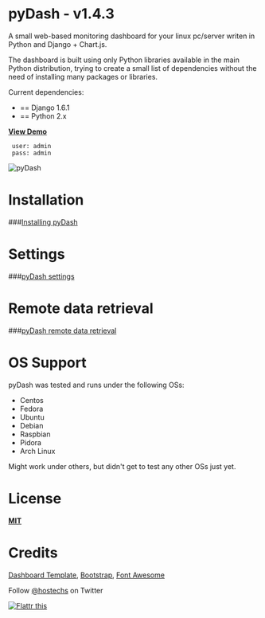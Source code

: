 pyDash - v1.4.3
======

A small web-based monitoring dashboard for your linux pc/server writen in Python and Django + Chart.js.

The dashboard is built using only Python libraries available in the main Python distribution, trying to create a small list of dependencies without the need of installing many packages or libraries.


Current dependencies:

  - == Django 1.6.1
  - == Python 2.x

__[View Demo](http://pydash.hostechs.com/)__

     user: admin
     pass: admin


![pyDash](https://www.yaktab.com/en/2btxew)


Installation
============

###[Installing pyDash](https://github.com/k3oni/pydash/wiki)


Settings
========

###[pyDash settings](https://github.com/k3oni/pydash/wiki/Settings)


Remote data retrieval
=====================

###[pyDash remote data retrieval](https://github.com/k3oni/pydash/wiki/Remote-data-retreival)


OS Support
==========

pyDash was tested and runs under the following OSs:
  - Centos
  - Fedora
  - Ubuntu
  - Debian
  - Raspbian
  - Pidora
  - Arch Linux


Might work under others, but didn't get to test any other OSs just yet.



License
=======

**[MIT](https://github.com/k3oni/pydash/blob/master/LICENSE.md)**



Credits
=======
[Dashboard Template](http://www.egrappler.com/templatevamp-free-twitter-bootstrap-admin-template/), 
[Bootstrap](http://getbootstrap.com/), 
[Font Awesome](http://fontawesome.io/)


Follow [@hostechs](https://twitter.com/hostechs) on Twitter

[![Flattr this](http://api.flattr.com/button/flattr-badge-large.png)](http://flattr.com/thing/2630601/k3onipydash-on-GitHub "Flattr this")
